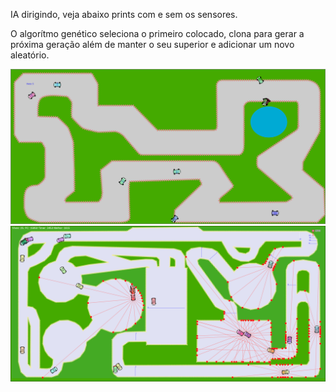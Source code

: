 IA dirigindo, veja abaixo prints com e sem os sensores.

O algorítmo genético seleciona o primeiro colocado, clona para gerar a próxima geração além de manter o seu superior e adicionar um novo aleatório.

![Alt text](src/assets/asset1.png?raw=true "Print da pista")
![Alt text](src/assets/asset3.png?raw=true "Print da pista")
